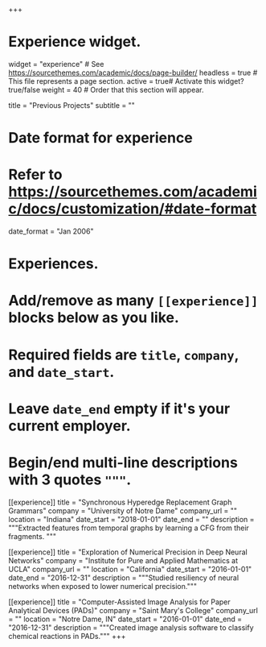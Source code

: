 +++
# Experience widget.
widget = "experience"  # See https://sourcethemes.com/academic/docs/page-builder/
headless = true  # This file represents a page section.
active = true# Activate this widget? true/false
weight = 40  # Order that this section will appear.

title = "Previous Projects"
subtitle = ""

# Date format for experience
#   Refer to https://sourcethemes.com/academic/docs/customization/#date-format
date_format = "Jan 2006"

# Experiences.
#   Add/remove as many `[[experience]]` blocks below as you like.
#   Required fields are `title`, `company`, and `date_start`.
#   Leave `date_end` empty if it's your current employer.
#   Begin/end multi-line descriptions with 3 quotes `"""`.
[[experience]]
  title = "Synchronous Hyperedge Replacement Graph Grammars"
  company = "University of Notre Dame"
  company_url = ""
  location = "Indiana"
  date_start = "2018-01-01"
  date_end = ""
  description = """Extracted features from temporal graphs by learning a CFG from their fragments.
  """

[[experience]]
  title = "Exploration of Numerical Precision in Deep Neural Networks"
  company = "Institute for Pure and Applied Mathematics at UCLA"
  company_url = ""
  location = "California"
  date_start = "2016-01-01"
  date_end = "2016-12-31"
  description = """Studied resiliency of neural networks when exposed to lower numerical
  precision."""

[[experience]]
  title = "Computer-Assisted Image Analysis for Paper Analytical Devices (PADs)"
  company = "Saint Mary's College"
  company_url = ""
  location = "Notre Dame, IN"
  date_start = "2016-01-01"
  date_end = "2016-12-31"
  description = """Created image analysis software to classify chemical reactions in PADs."""
+++

